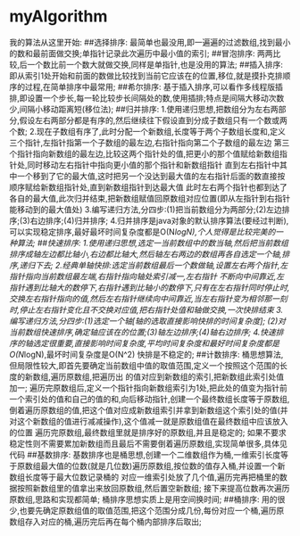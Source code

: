 # myAlgorithm
我的算法从这里开始:
##选择排序:
    最简单也最没用,即一遍遍的过滤数组,找到最小的数和最前面做交换;单指针记录此次遍历中最小值的索引;
##冒泡排序:
    两两比较,后一个数比前一个数大就做交换,同样是单指针,也是没用的算法;
##插入排序:
    即从索引1处开始和前面的数做比较找到当前它应该在的位置,移位,就是摸扑克排顺序的过程,在简单排序中最常用;
##希尔排序:
    基于插入排序,可以看作多线程版插排,即设置一个步长,每一轮比较步长间隔处的数,使用插排;特点是间隔大移动次数少,间隔小移动距离短(移位法);
##归并排序:
    1.使用递归思想,把数组分为左右两部分,假设左右两部分都是有序的,然后继续往下假设直到分成子数组只有一个数或两个数;
    2.现在子数组有序了,此时分配一个新数组,长度等于两个子数组长度和,定义三个指针,左指针指第一个子数组的最左边,右指针指向第二个子数组的最左边
      第三个指针指向新数组的最左边,比较这两个指针处的值,把更小的那个值赋给新数组指针处,同时移动左右指针中指向更小值的那个指针和新数组指针
      直到左右指针中其中一个移到了它的最大值,这时把另一个没达到最大值的左右指针后面的数直接按顺序赋给新数组指针处,直到新数组指针到达最大值
      此时左右两个指针也都到达了各自的最大值,此次归并结束,把新数组赋值回原数组对应位置(即从左指针到右指针能移动到的最大值处)
    3.编写递归方法,分四步:(1)把当前数组分为两部分;(2)左边排序;(3)右边排序;(4)归并排序;
    4.归并排序是java对象的默认排序算法(要经过判断),可以实现稳定排序,最好最坏时间复杂度都是O(N*logN),个人觉得是比较完美的一种算法;
##快速排序: 
    1.使用递归思想,选定一当前数组中的数当轴,然后把当前数组排序成轴左边都比轴小,右边都比轴大,然后轴左右两边的数组再各自选定一个轴,排序,递归下去;
    2.经典单轴快排:选定当前数组最后一个数做轴,设置左右两个指针,左指针指向当前数组最左端,右指针指向轴处索引减一,左右指针
      不断向中间靠近,左指针遇到比轴大的数停下,右指针遇到比轴小的数停下,只有在左右指针同时停止时,交换左右指针指向的值,然后左右指针继续向中间靠近,当左右指针变为相邻那一刻时,停止左右指针变化且不交换对应值,把右指针处值和轴做交换,一次快排结束
    3.编写递归方法,分四步:(1)选定一个轴[轴的选取直接影响快排的时间复杂度];
      (2)对当前数组快速排序,确定轴应该在的位置;(3)轴左边排序;(4)轴右边排序;
    4.快速排序的轴选定很重要,直接影响时间复杂度,平均时间复杂度和最好时间复杂度都是O(N*logN),最坏时间复杂度是O(N^2)
      快排是不稳定的;
##计数排序:
    桶思想算法,但局限性较大,即首先要确定当前数组中值的取值范围,定义一个按照这个范围的长度的新数组,遍历原数组,把遍历出
    的值对应到新数组的索引,把新数组此索引处值加一;
    遍历完原数组后,定义一个指针指向新数组索引为1处,把此处的值变为指针前一个索引处的值和自己的值的和,向后移动指针,创建一个最终数组长度等于原数组,
    倒着遍历原数组的值,把这个值对应成新数组索引并拿到新数组这个索引处的值(并对这个新数组的值进行减减操作),这个值减一就是原数组值在最终数组中应该放入的位置
    遍历完原数组,最终数组里就是排序好的原数组,并且是稳定的;
    如果不要求稳定性则不需要累加新数组而且最后不需要倒着遍历原数组,实现简单很多,具体见代码
##基数排序:
    基数排序也是桶思想,创建一个二维数组作为桶,一维索引长度等于原数组最大值的位数(就是几位数)遍历原数组,按位数的值存入桶,并设置一个新数组长度等于最大位数记录桶的
    对应一维索引处放了几个值,遍历完再把桶里的数据按照新数组里的值拿出来放回原数组,然后置空新数组;
    接下来提高位数再次遍历原数组,思路和实现都简单;
    桶排序思想实质上是用空间换时间;
##桶排序:
    用的很少,也要先确定原数组值的取值范围,把这个范围分成几份,每份对应一个桶,遍历原数组存入对应的桶,遍历完后再在每个桶内部排序后取出;
